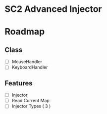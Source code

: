 # SC2 Advanced Injector

# Roadmap

## Class

 * [ ] MouseHandler
 * [ ] KeyboardHandler
 
## Features

 * [ ] Injector 
 * [ ] Read Current Map
 * [ ] Injector Types ( 3 )
